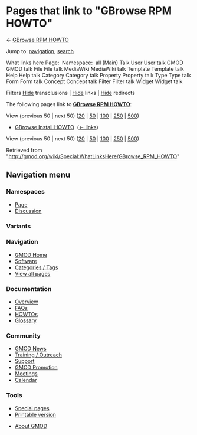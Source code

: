 <div id="mw-page-base" class="noprint">

</div>

<div id="mw-head-base" class="noprint">

</div>

<div id="content" class="mw-body" role="main">

<span id="top"></span>

<div id="mw-js-message" style="display:none;">

</div>



# <span dir="auto">Pages that link to "GBrowse RPM HOWTO"</span>

<div id="bodyContent">

<div id="contentSub">

← [GBrowse RPM HOWTO](/wiki/GBrowse_RPM_HOWTO "GBrowse RPM HOWTO")

</div>

<div id="jump-to-nav" class="mw-jump">

Jump to: [navigation](#mw-navigation), [search](#p-search)

</div>

<div id="mw-content-text">

What links here Page:  Namespace:  all (Main) Talk User User talk GMOD
GMOD talk File File talk MediaWiki MediaWiki talk Template Template talk
Help Help talk Category Category talk Property Property talk Type Type
talk Form Form talk Concept Concept talk Filter Filter talk Widget
Widget talk

Filters
[Hide](/mediawiki/index.php?title=Special:WhatLinksHere/GBrowse_RPM_HOWTO&hidetrans=1 "Special:WhatLinksHere/GBrowse RPM HOWTO")
transclusions \|
[Hide](/mediawiki/index.php?title=Special:WhatLinksHere/GBrowse_RPM_HOWTO&hidelinks=1 "Special:WhatLinksHere/GBrowse RPM HOWTO")
links \|
[Hide](/mediawiki/index.php?title=Special:WhatLinksHere/GBrowse_RPM_HOWTO&hideredirs=1 "Special:WhatLinksHere/GBrowse RPM HOWTO")
redirects

The following pages link to **[GBrowse RPM
HOWTO](/wiki/GBrowse_RPM_HOWTO "GBrowse RPM HOWTO")**:

View (previous 50 \| next 50)
([20](/mediawiki/index.php?title=Special:WhatLinksHere/GBrowse_RPM_HOWTO&limit=20 "Special:WhatLinksHere/GBrowse RPM HOWTO")
\|
[50](/mediawiki/index.php?title=Special:WhatLinksHere/GBrowse_RPM_HOWTO&limit=50 "Special:WhatLinksHere/GBrowse RPM HOWTO")
\|
[100](/mediawiki/index.php?title=Special:WhatLinksHere/GBrowse_RPM_HOWTO&limit=100 "Special:WhatLinksHere/GBrowse RPM HOWTO")
\|
[250](/mediawiki/index.php?title=Special:WhatLinksHere/GBrowse_RPM_HOWTO&limit=250 "Special:WhatLinksHere/GBrowse RPM HOWTO")
\|
[500](/mediawiki/index.php?title=Special:WhatLinksHere/GBrowse_RPM_HOWTO&limit=500 "Special:WhatLinksHere/GBrowse RPM HOWTO"))

- [GBrowse Install
  HOWTO](/wiki/GBrowse_Install_HOWTO "GBrowse Install HOWTO") ‎
  <span class="mw-whatlinkshere-tools">([←
  links](/mediawiki/index.php?title=Special:WhatLinksHere&target=GBrowse+Install+HOWTO "Special:WhatLinksHere"))</span>

View (previous 50 \| next 50)
([20](/mediawiki/index.php?title=Special:WhatLinksHere/GBrowse_RPM_HOWTO&limit=20 "Special:WhatLinksHere/GBrowse RPM HOWTO")
\|
[50](/mediawiki/index.php?title=Special:WhatLinksHere/GBrowse_RPM_HOWTO&limit=50 "Special:WhatLinksHere/GBrowse RPM HOWTO")
\|
[100](/mediawiki/index.php?title=Special:WhatLinksHere/GBrowse_RPM_HOWTO&limit=100 "Special:WhatLinksHere/GBrowse RPM HOWTO")
\|
[250](/mediawiki/index.php?title=Special:WhatLinksHere/GBrowse_RPM_HOWTO&limit=250 "Special:WhatLinksHere/GBrowse RPM HOWTO")
\|
[500](/mediawiki/index.php?title=Special:WhatLinksHere/GBrowse_RPM_HOWTO&limit=500 "Special:WhatLinksHere/GBrowse RPM HOWTO"))

</div>

<div class="printfooter">

Retrieved from
"<http://gmod.org/wiki/Special:WhatLinksHere/GBrowse_RPM_HOWTO>"

</div>

<div id="catlinks" class="catlinks catlinks-allhidden">

</div>

<div class="visualClear">

</div>

</div>

</div>

<div id="mw-navigation">

## Navigation menu

<div id="mw-head">



<div id="left-navigation">

<div id="p-namespaces" class="vectorTabs" role="navigation"
aria-labelledby="p-namespaces-label">

### Namespaces

- <span id="ca-nstab-main"><a href="/wiki/GBrowse_RPM_HOWTO" accesskey="c"
  title="View the content page [c]">Page</a></span>
- <span id="ca-talk"><a
  href="/mediawiki/index.php?title=Talk:GBrowse_RPM_HOWTO&amp;action=edit&amp;redlink=1"
  accesskey="t"
  title="Discussion about the content page [t]">Discussion</a></span>

</div>

<div id="p-variants" class="vectorMenu emptyPortlet" role="navigation"
aria-labelledby="p-variants-label">

### 

### Variants[](#)

<div class="menu">

</div>

</div>

</div>

<div id="right-navigation">





</div>



</div>

</div>

</div>

<div id="mw-panel">

<div id="p-logo" role="banner">

<a href="/wiki/Main_Page"
style="background-image: url(http://gmod.org/images/GMOD-cogs.png);"
title="Visit the main page"></a>

</div>

<div id="p-Navigation" class="portal" role="navigation"
aria-labelledby="p-Navigation-label">

### Navigation

<div class="body">

- <span id="n-GMOD-Home">[GMOD Home](/wiki/Main_Page)</span>
- <span id="n-Software">[Software](/wiki/GMOD_Components)</span>
- <span id="n-Categories-.2F-Tags">[Categories /
  Tags](/wiki/Categories)</span>
- <span id="n-View-all-pages">[View all
  pages](/wiki/Special:AllPages)</span>

</div>

</div>

<div id="p-Documentation" class="portal" role="navigation"
aria-labelledby="p-Documentation-label">

### Documentation

<div class="body">

- <span id="n-Overview">[Overview](/wiki/Overview)</span>
- <span id="n-FAQs">[FAQs](/wiki/Category:FAQ)</span>
- <span id="n-HOWTOs">[HOWTOs](/wiki/Category:HOWTO)</span>
- <span id="n-Glossary">[Glossary](/wiki/Glossary)</span>

</div>

</div>

<div id="p-Community" class="portal" role="navigation"
aria-labelledby="p-Community-label">

### Community

<div class="body">

- <span id="n-GMOD-News">[GMOD News](/wiki/GMOD_News)</span>
- <span id="n-Training-.2F-Outreach">[Training /
  Outreach](/wiki/Training_and_Outreach)</span>
- <span id="n-Support">[Support](/wiki/Support)</span>
- <span id="n-GMOD-Promotion">[GMOD
  Promotion](/wiki/GMOD_Promotion)</span>
- <span id="n-Meetings">[Meetings](/wiki/Meetings)</span>
- <span id="n-Calendar">[Calendar](/wiki/Calendar)</span>

</div>

</div>

<div id="p-tb" class="portal" role="navigation"
aria-labelledby="p-tb-label">

### Tools

<div class="body">

- <span id="t-specialpages"><a href="/wiki/Special:SpecialPages" accesskey="q"
  title="A list of all special pages [q]">Special pages</a></span>
- <span id="t-print"><a
  href="/mediawiki/index.php?title=Special:WhatLinksHere/GBrowse_RPM_HOWTO&amp;printable=yes"
  rel="alternate" accesskey="p"
  title="Printable version of this page [p]">Printable version</a></span>

</div>

</div>

</div>

</div>

<div id="footer" role="contentinfo">

- <span id="footer-places-about">[About
  GMOD](/wiki/GMOD:About "GMOD:About")</span>

<!-- -->






</div>

